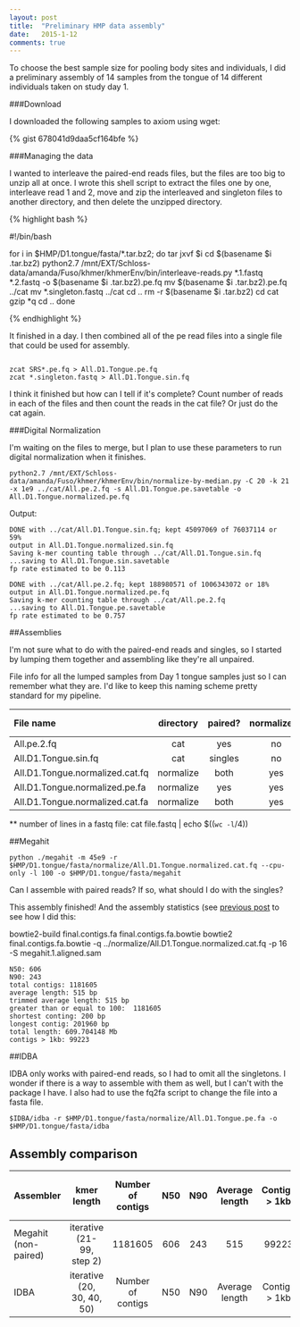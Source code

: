 ```yaml
---
layout: post
title:  "Preliminary HMP data assembly"
date:   2015-1-12
comments: true
---
```


To choose the best sample size for pooling body sites and individuals, I did a preliminary assembly of 14 samples from the tongue of 14 different individuals taken on study day 1.

###Download

I downloaded the following samples to axiom using wget:

{% gist 678041d9daa5cf164bfe %}

###Managing the data

I wanted to interleave the paired-end reads files, but the files are too big to unzip all at once. I wrote this shell script to extract the files one by one, interleave read 1 and 2, move and zip the interleaved and singleton files to another directory, and then delete the unzipped directory.

{% highlight bash %}

#!/bin/bash

for i in $HMP/D1.tongue/fasta/*.tar.bz2; do
	tar jxvf $i
	cd $(basename $i .tar.bz2)
	python2.7 /mnt/EXT/Schloss-data/amanda/Fuso/khmer/khmerEnv/bin/interleave-reads.py *.1.fastq *.2.fastq -o $(basename $i .tar.bz2).pe.fq
	mv $(basename $i .tar.bz2).pe.fq ../cat
	mv *.singleton.fastq ../cat
	cd ..
	rm -r $(basename $i .tar.bz2)
	cd cat
	gzip *q
	cd ..
done

{% endhighlight %}

It finished in a day. I then combined all of the pe read files into a single file that could be used for assembly.

~~~~

zcat SRS*.pe.fq > All.D1.Tongue.pe.fq
zcat *.singleton.fastq > All.D1.Tongue.sin.fq

~~~~

I think it finished but how can I tell if it's complete? Count number of reads in each of the files and then count the reads in the cat file? Or just do the cat again.

###Digital Normalization

I'm waiting on the files to merge, but I plan to use these parameters to run digital normalization when it finishes.

~~~~
python2.7 /mnt/EXT/Schloss-data/amanda/Fuso/khmer/khmerEnv/bin/normalize-by-median.py -C 20 -k 21 -x 1e9 ../cat/All.pe.2.fq -s All.D1.Tongue.pe.savetable -o All.D1.Tongue.normalized.pe.fq
~~~~

Output:

~~~~
DONE with ../cat/All.D1.Tongue.sin.fq; kept 45097069 of 76037114 or 59%
output in All.D1.Tongue.normalized.sin.fq
Saving k-mer counting table through ../cat/All.D1.Tongue.sin.fq
...saving to All.D1.Tongue.sin.savetable
fp rate estimated to be 0.113

DONE with ../cat/All.pe.2.fq; kept 188980571 of 1006343072 or 18%
output in All.D1.Tongue.normalized.pe.fq
Saving k-mer counting table through ../cat/All.pe.2.fq
...saving to All.D1.Tongue.pe.savetable
fp rate estimated to be 0.757
~~~~

##Assemblies

I'm not sure what to do with the paired-end reads and singles, so I started by lumping them together and assembling like they're all unpaired.

File info for all the lumped samples from Day 1 tongue samples just so I can remember what they are. I'd like to keep this naming scheme pretty standard for my pipeline.

File name | directory | paired? | normalized? | size | number of reads 
:---------------|:--------:|:--------:|:--------:|:--------:|:------------:
All.pe.2.fq | cat | yes | no | 217G |  
All.D1.Tongue.sin.fq | cat | singles | no | 18G | 76037114
All.D1.Tongue.normalized.cat.fq | normalize | both | yes | 50G | 234077640
All.D1.Tongue.normalized.pe.fa | normalize | yes | yes | 24G | 188980571
All.D1.Tongue.normalized.cat.fa | normalize | both | yes | 29G | 234077640




** number of lines in a fastq file: cat file.fastq | echo $((`wc -l`/4))


##Megahit

~~~~
python ./megahit -m 45e9 -r $HMP/D1.tongue/fasta/normalize/All.D1.Tongue.normalized.cat.fq --cpu-only -l 100 -o $HMP/D1.tongue/fasta/megahit
~~~~

Can I assemble with paired reads? If so, what should I do with the singles?

This assembly finished! And the assembly statistics (see [previous post](http://agelmore.github.io/2014/12/06/DNassembly_output.html) to see how I did this:

bowtie2-build final.contigs.fa final.contigs.fa.bowtie
bowtie2 final.contigs.fa.bowtie -q ../normalize/All.D1.Tongue.normalized.cat.fq -p 16 -S megahit.1.aligned.sam

~~~~
N50: 606
N90: 243
total contigs: 1181605
average length: 515 bp
trimmed average length: 515 bp
greater than or equal to 100:  1181605
shortest conting: 200 bp
longest contig: 201960 bp
total length: 609.704148 Mb
contigs > 1kb: 99223
~~~~


##IDBA

IDBA only works with paired-end reads, so I had to omit all the singletons. I wonder if there is a way to assemble with them as well, but I can't with the package I have. I also had to use the fq2fa script to change the file into a fasta file. 

~~~~
$IDBA/idba -r $HMP/D1.tongue/fasta/normalize/All.D1.Tongue.pe.fa -o $HMP/D1.tongue/fasta/idba

~~~~

## Assembly comparison

Assembler | kmer length | Number of contigs | N50 | N90 | Average length | Contigs > 1kb | percent of reads used | assembly file name
:---------------|:--------:|:--------:|:--------:|:--------:|:------------:|:------------:|:------------:|--------:
Megahit (non-paired) | iterative (21-99, step 2) | 1181605 | 606 | 243 | 515 |  99223 | x% | megahit/final.contig.fa
IDBA | iterative (20, 30, 40, 50) | Number of contigs | N50 | N90 | Average length | Contigs > 1kb | percent of reads used | assembly file name




